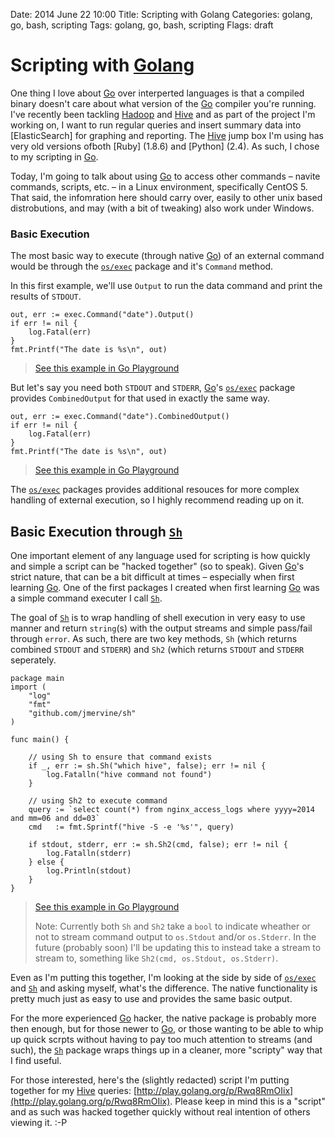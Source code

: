 Date: 2014 June 22 10:00
Title: Scripting with Golang
Categories: golang, go, bash, scripting
Tags: golang, go, bash, scripting
Flags: draft

# Scripting with [Golang][Go]

One thing I love about [Go] over interperted languages is that a compiled binary doesn't care about what version of the [Go] compiler you're running. I've recently been tackling [Hadoop] and [Hive] and as part of the project I'm working on, I want to run regular queries and insert summary data into [ElasticSearch] for graphing and reporting. The [Hive] jump box I'm using has very old versions ofboth [Ruby] (1.8.6) and [Python] (2.4). As such, I chose to my scripting in [Go].

Today, I'm going to talk about using [Go] to access other commands &ndash; navite commands, scripts, etc. &ndash; in a Linux environment, specifically CentOS 5. That said, the infomration here should carry over, easily to other unix based distrobutions, and may (with a bit of tweaking) also work under Windows.

### Basic Execution

The most basic way to execute (through native [Go]) of an external command would be through the [`os/exec`] package and it's `Command` method.

In this first example, we'll use `Output` to run the data command and print the results of `STDOUT`.

	out, err := exec.Command("date").Output()
	if err != nil {
		log.Fatal(err)
	}
	fmt.Printf("The date is %s\n", out)

> [See this example in Go Playground](http://play.golang.org/p/1-kCAKb5hN)

But let's say you need both `STDOUT` and `STDERR`, [Go]'s [`os/exec`] package provides `CombinedOutput` for that used in exactly the same way.

	out, err := exec.Command("date").CombinedOutput()
	if err != nil {
		log.Fatal(err)
	}
	fmt.Printf("The date is %s\n", out)

> [See this example in Go Playground](http://play.golang.org/p/jrVF-WDwXS)

The [`os/exec`] packages provides additional resouces for more complex handling of external execution, so I highly recommend reading up on it.


## Basic Execution through [`Sh`]

One important element of any language used for scripting is how quickly and simple a script can be "hacked together" (so to speak). Given [Go]'s strict nature, that can be a bit difficult at times &ndash; especially when first learning [Go]. One of the first packages I created when first learning [Go] was a simple command executer I call [`Sh`]. 

The goal of [`Sh`] is to wrap handling of shell execution in very easy to use manner and return `string`(s) with the output streams and simple pass/fail through `error`. As such, there are two key methods, `Sh` (which returns combined `STDOUT` and `STDERR`) and `Sh2` (which returns `STDOUT` and `STDERR` seperately.

    package main
    import (
        "log"
        "fmt"
        "github.com/jmervine/sh"
    )
    
    func main() {
        
        // using Sh to ensure that command exists
        if _, err := sh.Sh("which hive", false); err != nil {
            log.Fatalln("hive command not found")
        }
        
        // using Sh2 to execute command
        query := `select count(*) from nginx_access_logs where yyyy=2014 and mm=06 and dd=03`
        cmd   := fmt.Sprintf("hive -S -e '%s'", query)
                    
        if stdout, stderr, err := sh.Sh2(cmd, false); err != nil {
            log.Fatalln(stderr)
        } else {
            log.Println(stdout)
        }
    }
    
> [See this example in Go Playground](http://play.golang.org/p/OHsSTJ68N7)
>
> Note: Currently both `Sh` and `Sh2` take a `bool` to indicate wheather or not to stream command output to `os.Stdout` and/or `os.Stderr`. In the future (probably soon) I'll be updating this to instead take a stream to stream to, something like `Sh2(cmd, os.Stdout, os.Stderr)`.

Even as I'm putting this together, I'm looking at the side by side of [`os/exec`] and [`Sh`] and asking myself, what's the difference. The native functionality is pretty much just as easy to use and provides the same basic output. 

For the more experienced [Go] hacker, the native package is probably more then enough, but for those newer to [Go], or those wanting to be able to whip up quick scrpts without having to pay too much attention to streams (and such), the [`Sh`] package wraps things up in a cleaner, more "scripty" way that I find useful.

For those interested, here's the (slightly redacted) script I'm putting together for my [Hive] queries: [http://play.golang.org/p/Rwq8RmOIix](http://play.golang.org/p/Rwq8RmOIix). Please keep in mind this is a "script" and as such was hacked together quickly without real intention of others viewing it. :-P


[Go]: http://golang.org/
[`os/exec`]: http://godoc.org/os/exec/
[`Sh`]: http://godoc.org/github.com/jmervine/sh
[Hadoop]: http://hadoop.apache.org/
[Hive]: https://hive.apache.org/
